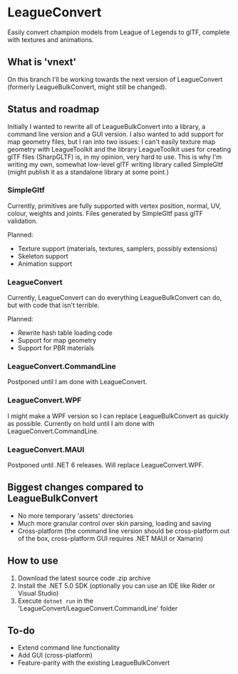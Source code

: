 # LeagueConvert

Easily convert champion models from League of Legends to glTF, complete with
textures and animations.

## What is 'vnext'

On this branch I'll be working towards the next version of LeagueConvert
(formerly LeagueBulkConvert, might still be changed).

## Status and roadmap

Initially I wanted to rewrite all of LeagueBulkConvert into a library, a command
line version and a GUI version. I also wanted to add support for map geometry
files, but I ran into two issues: I can't easily texture map geometry with
LeagueToolkit and the library LeagueToolkit uses for creating glTF files
(SharpGLTF) is, in my opinion, very hard to use. This is why I'm writing my own,
somewhat low-level glTF writing library called SimpleGltf (might publish it as
a standalone library at some point.)

### SimpleGltf

Currently, primitives are fully supported with vertex position, normal, UV,
colour, weights and joints. Files generated by SimpleGltf pass glTF validation.

Planned:

* Texture support (materials, textures, samplers, possibly extensions)
* Skeleton support
* Animation support

### LeagueConvert

Currently, LeagueConvert can do everything LeagueBulkConvert can do, but with
code that isn't terrible.

Planned:

* Rewrite hash table loading code
* Support for map geometry
* Support for PBR materials

### LeagueConvert.CommandLine

Postponed until I am done with LeagueConvert.

### LeagueConvert.WPF

I might make a WPF version so I can replace LeagueBulkConvert as quickly as
possible. Currently on hold until I am done with LeagueConvert.CommandLine.

### LeagueConvert.MAUI

Postponed until .NET 6 releases. Will replace LeagueConvert.WPF.

## Biggest changes compared to LeagueBulkConvert

* No more temporary 'assets' directories
* Much more granular control over skin parsing, loading and saving
* Cross-platform (the command line version should be cross-platform out of the
  box, cross-platform GUI requires .NET MAUI or Xamarin)

## How to use

1. Download the latest source code .zip archive
2. Install the .NET 5.0 SDK (optionally you can use an IDE like Rider or
Visual Studio)
3. Execute `dotnet run` in the 'LeagueConvert/LeagueConvert.CommandLine' folder

## To-do

* Extend command line functionality
* Add GUI (cross-platform)
* Feature-parity with the existing LeagueBulkConvert
